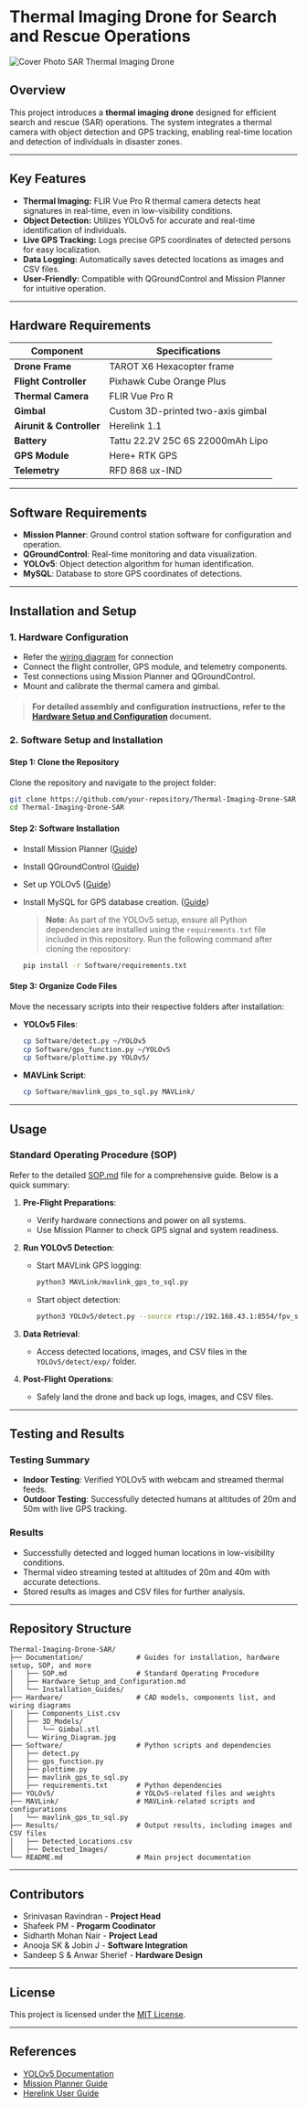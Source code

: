 # Thermal Imaging Drone for Search and Rescue Operations

![Cover Photo SAR Thermal Imaging Drone](/images/SAR-thermal-drone-e.png)

## Overview

This project introduces a **thermal imaging drone** designed for efficient search and rescue (SAR) operations. The system integrates a thermal camera with object detection and GPS tracking, enabling real-time location and detection of individuals in disaster zones.

---

## **Key Features**

- **Thermal Imaging:** FLIR Vue Pro R thermal camera detects heat signatures in real-time, even in low-visibility conditions.  
- **Object Detection:** Utilizes YOLOv5 for accurate and real-time identification of individuals.  
- **Live GPS Tracking:** Logs precise GPS coordinates of detected persons for easy localization.  
- **Data Logging:** Automatically saves detected locations as images and CSV files.  
- **User-Friendly:** Compatible with QGroundControl and Mission Planner for intuitive operation.  

---

## **Hardware Requirements**

| Component              | Specifications                     |
|------------------------|-------------------------------------|
| **Drone Frame**        | TAROT X6 Hexacopter frame          |
| **Flight Controller**  | Pixhawk Cube Orange Plus    |
| **Thermal Camera**     | FLIR Vue Pro R                     |
| **Gimbal**             | Custom 3D-printed two-axis gimbal  |
| **Airunit & Controller** | Herelink 1.1                     |
| **Battery**            | Tattu 22.2V 25C 6S 22000mAh Lipo  |
| **GPS Module**         | Here+ RTK GPS                      |
| **Telemetry**          | RFD 868 ux-IND                     |


---

## Software Requirements

- **Mission Planner**: Ground control station software for configuration and operation.
- **QGroundControl**: Real-time monitoring and data visualization.
- **YOLOv5**: Object detection algorithm for human identification.
- **MySQL**: Database to store GPS coordinates of detections.

---

## Installation and Setup

### 1. Hardware Configuration

- Refer the [wiring diagram](/Hardware/Wiring_Diagram.jpg) for connection
- Connect the flight controller, GPS module, and telemetry components.
- Test connections using Mission Planner and QGroundControl.
- Mount and calibrate the thermal camera and gimbal.

> #### For detailed assembly and configuration instructions, refer to the [Hardware Setup and Configuration](#) document.

### 2. Software Setup and Installation

#### **Step 1: Clone the Repository**
Clone the repository and navigate to the project folder:
```bash
git clone https://github.com/your-repository/Thermal-Imaging-Drone-SAR.git
cd Thermal-Imaging-Drone-SAR
```

#### **Step 2: Software Installation**

- Install Mission Planner ([Guide](https://github.com/sidharthmohannair/Mission-Planner-Installation-using-Mono#readme))
- Install QGroundControl ([Guide](https://docs.qgroundcontrol.com/master/en/qgc-user-guide/getting_started/download_and_install.html))
- Set up YOLOv5 ([Guide](https://github.com/ultralytics/yolov5?tab=readme-ov-file))
- Install MySQL for GPS database creation. ([Guide](/Documentation/Database_Creation_Guide.md))

    > **Note**: As part of the YOLOv5 setup, ensure all Python dependencies are installed using the `requirements.txt` file included in this repository. Run the following command after cloning the repository:
    ```bash
    pip install -r Software/requirements.txt
    ```

#### **Step 3: Organize Code Files**
Move the necessary scripts into their respective folders after installation:
- **YOLOv5 Files**:
  ```bash
  cp Software/detect.py ~/YOLOv5
  cp Software/gps_function.py ~/YOLOv5
  cp Software/plottime.py YOLOv5/
  ```
- **MAVLink Script**:
  ```bash
  cp Software/mavlink_gps_to_sql.py MAVLink/
  ```
---

## **Usage**

### **Standard Operating Procedure (SOP)**
Refer to the detailed [SOP.md](/Documentation/SOP.md) file for a comprehensive guide. Below is a quick summary:

1. **Pre-Flight Preparations**:
   - Verify hardware connections and power on all systems.
   - Use Mission Planner to check GPS signal and system readiness.

2. **Run YOLOv5 Detection**:
   - Start MAVLink GPS logging:
     ```bash
     python3 MAVLink/mavlink_gps_to_sql.py
     ```
   - Start object detection:
     ```bash
     python3 YOLOv5/detect.py --source rtsp://192.168.43.1:8554/fpv_stream --class 0
     ```

3. **Data Retrieval**:
   - Access detected locations, images, and CSV files in the `YOLOv5/detect/exp/` folder.

4. **Post-Flight Operations**:
   - Safely land the drone and back up logs, images, and CSV files.

---

## **Testing and Results**

### **Testing Summary**
- **Indoor Testing**: Verified YOLOv5 with webcam and streamed thermal feeds.
- **Outdoor Testing**: Successfully detected humans at altitudes of 20m and 50m with live GPS tracking.

### **Results**
- Successfully detected and logged human locations in low-visibility conditions.
- Thermal video streaming tested at altitudes of 20m and 40m with accurate detections.
- Stored results as images and CSV files for further analysis.

---

## Repository Structure

```plaintext
Thermal-Imaging-Drone-SAR/
├── Documentation/             # Guides for installation, hardware setup, SOP, and more
│   ├── SOP.md                 # Standard Operating Procedure
│   ├── Hardware_Setup_and_Configuration.md
│   └── Installation_Guides/
├── Hardware/                  # CAD models, components list, and wiring diagrams
│   ├── Components_List.csv
│   ├── 3D_Models/
│   │   └── Gimbal.stl
│   └── Wiring_Diagram.jpg
├── Software/                  # Python scripts and dependencies
│   ├── detect.py
│   ├── gps_function.py
│   ├── plottime.py
│   ├── mavlink_gps_to_sql.py
│   ├── requirements.txt       # Python dependencies
├── YOLOv5/                    # YOLOv5-related files and weights
├── MAVLink/                   # MAVLink-related scripts and configurations
│   └── mavlink_gps_to_sql.py
├── Results/                   # Output results, including images and CSV files
│   ├── Detected_Locations.csv
│   ├── Detected_Images/
└── README.md                  # Main project documentation

```

---

## Contributors

- Srinivasan Ravindran - **Project Head**
- Shafeek PM - **Progarm Coodinator**
- Sidharth Mohan Nair - **Project Lead**
- Anooja SK & Jobin J - **Software Integration**
- Sandeep S & Anwar Sherief - **Hardware Design**

---

## License

This project is licensed under the [MIT License](LICENSE).

---

## References

- [YOLOv5 Documentation](https://docs.ultralytics.com/)
- [Mission Planner Guide](https://ardupilot.org/planner/)
- [Herelink User Guide](https://docs.cubepilot.org/)

